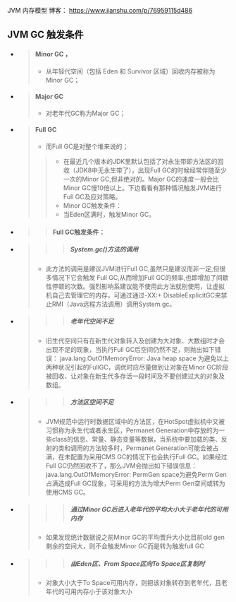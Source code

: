 JVM 内存模型
	博客： https://www.jianshu.com/p/76959115d486

## JVM GC 触发条件
- > #### Minor GC ，
    > - 从年轻代空间（包括 Eden 和 Survivor 区域）回收内存被称为 Minor GC；
- > #### Major GC
    > - 对老年代GC称为Major GC；
- > #### Full GC 
    > - 而Full GC是对整个堆来说的；
    >> - 在最近几个版本的JDK里默认包括了对永生带即方法区的回收（JDK8中无永生带了），出现Full GC的时候经常伴随至少一次的Minor GC,但非绝对的。Major GC的速度一般会比Minor GC慢10倍以上。下边看看有那种情况触发JVM进行Full GC及应对策略。
    >> - Minor GC触发条件：
    >> - 当Eden区满时，触发Minor GC。
- >> #### Full GC触发条件：
- >>> ##### System.gc()方法的调用
    > - 此方法的调用是建议JVM进行Full GC,虽然只是建议而非一定,但很多情况下它会触发 Full GC,从而增加Full GC的频率,也即增加了间歇性停顿的次数。强烈影响系建议能不使用此方法就别使用，让虚拟机自己去管理它的内存，可通过通过-XX:+ DisableExplicitGC来禁止RMI（Java远程方法调用）调用System.gc。
- >>> ##### 老年代空间不足
    > - 旧生代空间只有在新生代对象转入及创建为大对象、大数组时才会出现不足的现象，当执行Full GC后空间仍然不足，则抛出如下错误： java.lang.OutOfMemoryError: Java heap space 为避免以上两种状况引起的FullGC，调优时应尽量做到让对象在Minor GC阶段被回收、让对象在新生代多存活一段时间及不要创建过大的对象及数组。
- >>> ##### 方法区空间不足
    > - JVM规范中运行时数据区域中的方法区，在HotSpot虚拟机中又被习惯称为永生代或者永生区，Permanet Generation中存放的为一些class的信息、常量、静态变量等数据，当系统中要加载的类、反射的类和调用的方法较多时，Permanet Generation可能会被占满，在未配置为采用CMS GC的情况下也会执行Full GC。如果经过Full GC仍然回收不了，那么JVM会抛出如下错误信息：java.lang.OutOfMemoryError: PermGen space为避免Perm Gen占满造成Full GC现象，可采用的方法为增大Perm Gen空间或转为使用CMS GC。
- >>> ##### 通过Minor GC后进入老年代的平均大小大于老年代的可用内存
    > - 如果发现统计数据说之前Minor GC的平均晋升大小比目前old gen剩余的空间大，则不会触发Minor GC而是转为触发full GC
- >>> ##### 由Eden区、From Space区向To Space区复制时
    > - 对象大小大于To Space可用内存，则把该对象转存到老年代，且老年代的可用内存小于该对象大小



